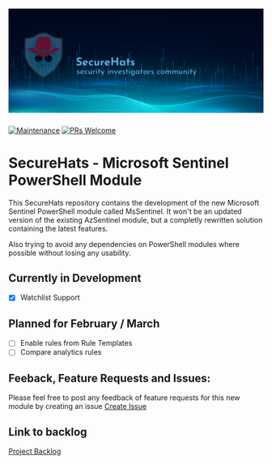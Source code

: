 ![logo](https://raw.githubusercontent.com/SecureHats/SecureHacks/main/media/sh-banners.png)
=========
[![Maintenance](https://img.shields.io/maintenance/yes/2021.svg?style=flat-square)]()
[![PRs Welcome](https://img.shields.io/badge/PRs-welcome-brightgreen.svg?style=flat-square)](http://makeapullrequest.com)
# SecureHats - Microsoft Sentinel PowerShell Module

This SecureHats repository contains the development of the new Microsoft Sentinel PowerShell module called MsSentinel.
It won't be an updated version of the existing AzSentinel module, but a completly rewritten solution containing the latest features.

Also trying to avoid any dependencies on PowerShell modules where possible without losing any usability.

## Currently in Development

- [x] Watchlist Support

## Planned for February / March

- [ ] Enable rules from Rule Templates
- [ ] Compare analytics rules

## Feeback, Feature Requests and Issues:

Please feel free to post any feedback of feature requests for this new module by creating an issue [Create Issue](https://github.com/SecureHats/MsSentinel/issues)

## Link to backlog
[Project Backlog](https://github.com/SecureHats/MsSentinel/projects/1)
